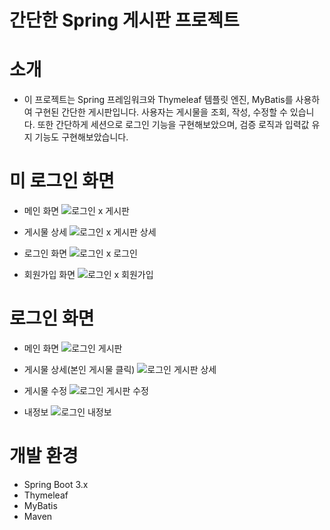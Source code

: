 # 간단한 Spring 게시판 프로젝트

# 소개 
- 이 프로젝트는 Spring 프레임워크와 Thymeleaf 템플릿 엔진,
MyBatis를 사용하여 구현된 간단한 게시판입니다.
사용자는 게시물을 조회, 작성, 수정할 수 있습니다.
또한 간단하게 세션으로 로그인 기능을 구현해보았으며,
검증 로직과 입력값 유지 기능도 구현해보았습니다.

# 미 로그인 화면
- 메인 화면
![로그인 x 게시판](https://github.com/IE-MangChi/Spring/assets/117923101/e74ae907-965d-44ee-aae9-faeef15f6808)

- 게시물 상세
![로그인 x 게시판 상세](https://github.com/IE-MangChi/Spring/assets/117923101/09f4d1c6-5c75-4351-bd44-e2ebabb02d7b)

- 로그인 화면
![로그인 x 로그인](https://github.com/IE-MangChi/Spring/assets/117923101/95c5031f-6aee-415a-8e6b-c4dad51b8621)

- 회원가입 화면
![로그인 x 회원가입](https://github.com/IE-MangChi/Spring/assets/117923101/32b4ba73-1bc4-4e17-b8c9-8c42b537239c)

# 로그인 화면
- 메인 화면
![로그인  게시판](https://github.com/IE-MangChi/Spring/assets/117923101/225110c1-d8b5-4c81-95bf-ae3e2b31dd31)

- 게시물 상세(본인 게시물 클릭)
![로그인  게시판 상세](https://github.com/IE-MangChi/Spring/assets/117923101/7144759c-1df9-4913-946d-0475ddaae30a)

- 게시물 수정
![로그인  게시판 수정](https://github.com/IE-MangChi/Spring/assets/117923101/761b4f1d-6c22-44ea-b40d-0dac4bd6bd7b)

- 내정보
![로그인  내정보](https://github.com/IE-MangChi/Spring/assets/117923101/3dcbda13-27d6-41b8-bfba-c1d053b4b8af)

# 개발 환경
- Spring Boot 3.x
- Thymeleaf
- MyBatis
- Maven
